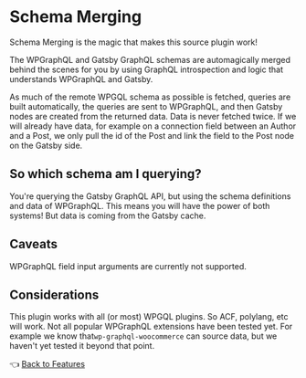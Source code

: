 # Schema Merging

Schema Merging is the magic that makes this source plugin work!

The WPGraphQL and Gatsby GraphQL schemas are automagically merged behind the scenes for you by using GraphQL introspection and logic that understands WPGraphQL and Gatsby.

As much of the remote WPGQL schema as possible is fetched, queries are built automatically, the queries are sent to WPGraphQL, and then Gatsby nodes are created from the returned data. Data is never fetched twice. If we will already have data, for example on a connection field between an Author and a Post, we only pull the id of the Post and link the field to the Post node on the Gatsby side.

## So which schema am I querying?

You're querying the Gatsby GraphQL API, but using the schema definitions and data of WPGraphQL.
This means you will have the power of both systems! But data is coming from the Gatsby cache.

## Caveats

WPGraphQL field input arguments are currently not supported.

## Considerations

This plugin works with all (or most) WPGQL plugins. So ACF, polylang, etc will work. Not all popular WPGraphQL extensions have been tested yet. For example we know that`wp-graphql-woocommerce` can source data, but we haven't yet tested it beyond that point.

:point_left: [Back to Features](./index.md)
